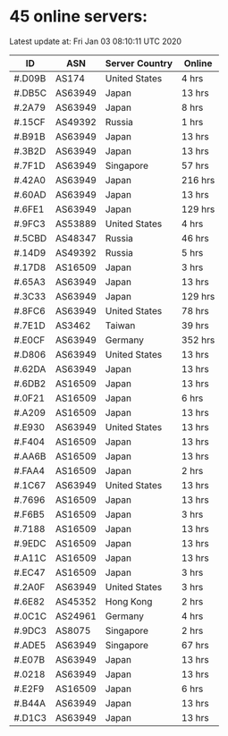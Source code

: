 # 45 online servers:

Latest update at: Fri Jan 03 08:10:11 UTC 2020

| ID | ASN | Server Country | Online |
| -- | --- | -------------- | ------ |
| #.D09B | AS174 | United States | 4 hrs |
| #.DB5C | AS63949 | Japan | 13 hrs |
| #.2A79 | AS63949 | Japan | 8 hrs |
| #.15CF | AS49392 | Russia | 1 hrs |
| #.B91B | AS63949 | Japan | 13 hrs |
| #.3B2D | AS63949 | Japan | 13 hrs |
| #.7F1D | AS63949 | Singapore | 57 hrs |
| #.42A0 | AS63949 | Japan | 216 hrs |
| #.60AD | AS63949 | Japan | 13 hrs |
| #.6FE1 | AS63949 | Japan | 129 hrs |
| #.9FC3 | AS53889 | United States | 4 hrs |
| #.5CBD | AS48347 | Russia | 46 hrs |
| #.14D9 | AS49392 | Russia | 5 hrs |
| #.17D8 | AS16509 | Japan | 3 hrs |
| #.65A3 | AS63949 | Japan | 13 hrs |
| #.3C33 | AS63949 | Japan | 129 hrs |
| #.8FC6 | AS63949 | United States | 78 hrs |
| #.7E1D | AS3462 | Taiwan | 39 hrs |
| #.E0CF | AS63949 | Germany | 352 hrs |
| #.D806 | AS63949 | United States | 13 hrs |
| #.62DA | AS63949 | Japan | 13 hrs |
| #.6DB2 | AS16509 | Japan | 13 hrs |
| #.0F21 | AS16509 | Japan | 6 hrs |
| #.A209 | AS16509 | Japan | 13 hrs |
| #.E930 | AS63949 | United States | 13 hrs |
| #.F404 | AS16509 | Japan | 13 hrs |
| #.AA6B | AS16509 | Japan | 13 hrs |
| #.FAA4 | AS16509 | Japan | 2 hrs |
| #.1C67 | AS63949 | United States | 13 hrs |
| #.7696 | AS16509 | Japan | 13 hrs |
| #.F6B5 | AS16509 | Japan | 3 hrs |
| #.7188 | AS16509 | Japan | 13 hrs |
| #.9EDC | AS16509 | Japan | 13 hrs |
| #.A11C | AS16509 | Japan | 13 hrs |
| #.EC47 | AS16509 | Japan | 3 hrs |
| #.2A0F | AS63949 | United States | 3 hrs |
| #.6E82 | AS45352 | Hong Kong | 2 hrs |
| #.0C1C | AS24961 | Germany | 4 hrs |
| #.9DC3 | AS8075 | Singapore | 2 hrs |
| #.ADE5 | AS63949 | Singapore | 67 hrs |
| #.E07B | AS63949 | Japan | 13 hrs |
| #.0218 | AS63949 | Japan | 13 hrs |
| #.E2F9 | AS16509 | Japan | 6 hrs |
| #.B44A | AS63949 | Japan | 13 hrs |
| #.D1C3 | AS63949 | Japan | 13 hrs |

